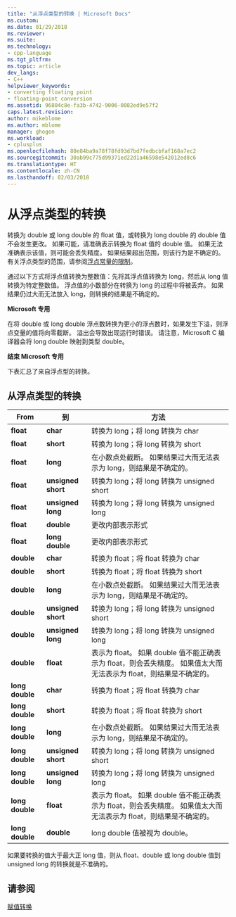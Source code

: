 ```yaml
---
title: "从浮点类型的转换 | Microsoft Docs"
ms.custom: 
ms.date: 01/29/2018
ms.reviewer: 
ms.suite: 
ms.technology:
- cpp-language
ms.tgt_pltfrm: 
ms.topic: article
dev_langs:
- C++
helpviewer_keywords:
- converting floating point
- floating-point conversion
ms.assetid: 96804c8e-fa3b-4742-9006-0082ed9e57f2
caps.latest.revision: 
author: mikeblome
ms.author: mblome
manager: ghogen
ms.workload:
- cplusplus
ms.openlocfilehash: 80e84ba9a78f78fd93d7bd7fedbcbfaf168a7ec2
ms.sourcegitcommit: 30ab99c775d99371ed22d1a46598e542012ed8c6
ms.translationtype: HT
ms.contentlocale: zh-CN
ms.lasthandoff: 02/03/2018
---
```

# <a name="conversions-from-floating-point-types"></a>从浮点类型的转换

转换为 double 或 long double 的 float 值，或转换为 long double 的 double 值不会发生更改。 如果可能，请准确表示转换为 float 值的 double 值。 如果无法准确表示该值，则可能会丢失精度。 如果结果超出范围，则该行为是不确定的。 有关浮点类型的范围，请参阅[浮点常量的限制](../c-language/limits-on-floating-point-constants.md)。

通过以下方式将浮点值转换为整数值：先将其浮点值转换为 long，然后从 long 值转换为特定整数值。 浮点值的小数部分在转换为 long 的过程中将被丢弃。 如果结果仍过大而无法放入 long，则转换的结果是不确定的。

**Microsoft 专用**

在将 double 或 long double 浮点数转换为更小的浮点数时，如果发生下溢，则浮点变量的值将向零截断。 溢出会导致出现运行时错误。 请注意，Microsoft C 编译器会将 long double 映射到类型 double。

**结束 Microsoft 专用**

下表汇总了来自浮点型的转换。

## <a name="conversions-from-floating-point-types"></a>从浮点类型的转换

|From|到|方法|
|----------|--------|------------|
|**float**|**char**|转换为 long；将 long 转换为 char|
|**float**|**short**|转换为 long；将 long 转换为 short|
|**float**|**long**|在小数点处截断。 如果结果过大而无法表示为 long，则结果是不确定的。|
|**float**|**unsigned short**|转换为 long；将 long 转换为 unsigned short|
|**float**|**unsigned long**|转换为 long；将 long 转换为 unsigned long|
|**float**|**double**|更改内部表示形式|
|**float**|**long double**|更改内部表示形式|
|**double**|**char**|转换为 float；将 float 转换为 char|
|**double**|**short**|转换为 float；将 float 转换为 short|
|**double**|**long**|在小数点处截断。 如果结果过大而无法表示为 long，则结果是不确定的。|
|**double**|**unsigned short**|转换为 long；将 long 转换为 unsigned short|
|**double**|**unsigned long**|转换为 long；将 long 转换为 unsigned long|
|**double**|**float**|表示为 float。 如果 double 值不能正确表示为 float，则会丢失精度。 如果值太大而无法表示为 float，则结果是不确定的。|
|**long double**|**char**|转换为 float；将 float 转换为 char|
|**long double**|**short**|转换为 float；将 float 转换为 short|
|**long double**|**long**|在小数点处截断。 如果结果过大而无法表示为 long，则结果是不确定的。|
|**long double**|**unsigned short**|转换为 long；将 long 转换为 unsigned short|
|**long double**|**unsigned long**|转换为 long；将 long 转换为 unsigned long|
|**long double**|**float**|表示为 float。 如果 double 值不能正确表示为 float，则会丢失精度。 如果值太大而无法表示为 float，则结果是不确定的。|
|**long double**|**double**|long double 值被视为 double。|

如果要转换的值大于最大正 long 值，则从 float、double 或 long double 值到 unsigned long 的转换就是不准确的。

## <a name="see-also"></a>请参阅

[赋值转换](../c-language/assignment-conversions.md)  
